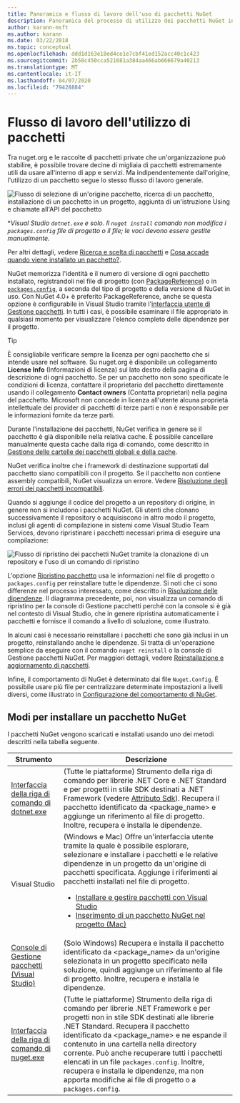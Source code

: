 ```yaml
---
title: Panoramica e flusso di lavoro dell'uso di pacchetti NuGet
description: Panoramica del processo di utilizzo dei pacchetti NuGet in un progetto, con collegamenti ad altre parti specifiche del processo.
author: karann-msft
ms.author: karann
ms.date: 03/22/2018
ms.topic: conceptual
ms.openlocfilehash: ddd1d163e18ed4ce1e7cbf41ed152acc40c1c423
ms.sourcegitcommit: 2b50c450cca521681a384aa466ab666679a40213
ms.translationtype: MT
ms.contentlocale: it-IT
ms.lasthandoff: 04/07/2020
ms.locfileid: "79428884"
---
```

# <a name="package-consumption-workflow"></a>Flusso di lavoro dell'utilizzo di pacchetti

Tra nuget.org e le raccolte di pacchetti private che un'organizzazione può stabilire, è possibile trovare decine di migliaia di pacchetti estremamente utili da usare all'interno di app e servizi. Ma indipendentemente dall'origine, l'utilizzo di un pacchetto segue lo stesso flusso di lavoro generale.

![Flusso di selezione di un'origine pacchetto, ricerca di un pacchetto, installazione di un pacchetto in un progetto, aggiunta di un'istruzione Using e chiamate all'API del pacchetto](media/Overview-01-GeneralFlow.png)

\*_Visual Studio `dotnet.exe` e solo. Il `nuget install` comando non modifica i `packages.config` file di progetto o il file; le voci devono essere gestite manualmente._

Per altri dettagli, vedere [Ricerca e scelta di pacchetti](../consume-packages/finding-and-choosing-packages.md) e [Cosa accade quando viene installato un pacchetto?](../concepts/package-installation-process.md).

NuGet memorizza l'identità e il numero di versione di ogni pacchetto installato, registrandoli nel file di progetto (con [PackageReference](../consume-packages/package-references-in-project-files.md)) o in [`packages.config`](../reference/packages-config.md), a seconda del tipo di progetto e della versione di NuGet in uso. Con NuGet 4.0+ è preferito PackageReference, anche se questa opzione è configurabile in Visual Studio tramite l'[interfaccia utente di Gestione pacchetti](install-use-packages-visual-studio.md). In tutti i casi, è possibile esaminare il file appropriato in qualsiasi momento per visualizzare l'elenco completo delle dipendenze per il progetto.

> [!Tip]
> È consigliabile verificare sempre la licenza per ogni pacchetto che si intende usare nel software. Su nuget.org è disponibile un collegamento **License Info** (Informazioni di licenza) sul lato destro della pagina di descrizione di ogni pacchetto. Se per un pacchetto non sono specificate le condizioni di licenza, contattare il proprietario del pacchetto direttamente usando il collegamento **Contact owners** (Contatta proprietari) nella pagina del pacchetto. Microsoft non concede in licenza all'utente alcuna proprietà intellettuale dei provider di pacchetti di terze parti e non è responsabile per le informazioni fornite da terze parti.

Durante l'installazione dei pacchetti, NuGet verifica in genere se il pacchetto è già disponibile nella relativa cache. È possibile cancellare manualmente questa cache dalla riga di comando, come descritto in [Gestione delle cartelle dei pacchetti globali e della cache](../consume-packages/managing-the-global-packages-and-cache-folders.md).

NuGet verifica inoltre che i framework di destinazione supportati dal pacchetto siano compatibili con il progetto. Se il pacchetto non contiene assembly compatibili, NuGet visualizza un errore. Vedere [Risoluzione degli errori dei pacchetti incompatibili](../concepts/dependency-resolution.md#resolving-incompatible-package-errors).

Quando si aggiunge il codice del progetto a un repository di origine, in genere non si includono i pacchetti NuGet. Gli utenti che clonano successivamente il repository o acquisiscono in altro modo il progetto, inclusi gli agenti di compilazione in sistemi come Visual Studio Team Services, devono ripristinare i pacchetti necessari prima di eseguire una compilazione:

![Flusso di ripristino dei pacchetti NuGet tramite la clonazione di un repository e l'uso di un comando di ripristino](media/Overview-02-RestoreFlow.png)

L'opzione [Ripristino pacchetto](../consume-packages/package-restore.md) usa le informazioni nel file di progetto o `packages.config` per reinstallare tutte le dipendenze. Si noti che ci sono differenze nel processo interessato, come descritto in [Risoluzione delle dipendenze](../concepts/dependency-resolution.md). Il diagramma precedente, poi, non visualizza un comando di ripristino per la console di Gestione pacchetti perché con la console si è già nel contesto di Visual Studio, che in genere ripristina automaticamente i pacchetti e fornisce il comando a livello di soluzione, come illustrato.

In alcuni casi è necessario reinstallare i pacchetti che sono già inclusi in un progetto, reinstallando anche le dipendenze. Si tratta di un'operazione semplice da eseguire con il comando `nuget reinstall` o la console di Gestione pacchetti NuGet. Per maggiori dettagli, vedere [Reinstallazione e aggiornamento di pacchetti](../consume-packages/reinstalling-and-updating-packages.md).

Infine, il comportamento di NuGet è determinato dai file `Nuget.Config`. È possibile usare più file per centralizzare determinate impostazioni a livelli diversi, come illustrato in [Configurazione del comportamento di NuGet](../consume-packages/configuring-nuget-behavior.md).

## <a name="ways-to-install-a-nuget-package"></a>Modi per installare un pacchetto NuGet

I pacchetti NuGet vengono scaricati e installati usando uno dei metodi descritti nella tabella seguente.

| Strumento | Descrizione |
| --- | --- |
| [Interfaccia della riga di comando di dotnet.exe](install-use-packages-dotnet-cli.md) | (Tutte le piattaforme) Strumento della riga di comando per librerie .NET Core e .NET Standard e per progetti in stile SDK destinati a .NET Framework (vedere [Attributo Sdk](/dotnet/core/tools/csproj#additions)). Recupera il pacchetto identificato da \<package_name\> e aggiunge un riferimento al file di progetto. Inoltre, recupera e installa le dipendenze. |
| Visual Studio | (Windows e Mac) Offre un'interfaccia utente tramite la quale è possibile esplorare, selezionare e installare i pacchetti e le relative dipendenze in un progetto da un'origine di pacchetti specificata. Aggiunge i riferimenti ai pacchetti installati nel file di progetto.<ul><li>[Installare e gestire pacchetti con Visual Studio](install-use-packages-visual-studio.md)</li><li>[Inserimento di un pacchetto NuGet nel progetto (Mac)](/visualstudio/mac/nuget-walkthrough)</li></ul> |
| [Console di Gestione pacchetti (Visual Studio)](install-use-packages-powershell.md) | (Solo Windows) Recupera e installa il pacchetto identificato da \<package_name\> da un'origine selezionata in un progetto specificato nella soluzione, quindi aggiunge un riferimento al file di progetto. Inoltre, recupera e installa le dipendenze. |
| [Interfaccia della riga di comando di nuget.exe](install-use-packages-nuget-cli.md) | (Tutte le piattaforme) Strumento della riga di comando per librerie .NET Framework e per progetti non in stile SDK destinati alle librerie .NET Standard. Recupera il pacchetto identificato da \<package_name\> e ne espande il contenuto in una cartella nella directory corrente. Può anche recuperare tutti i pacchetti elencati in un file `packages.config`. Inoltre, recupera e installa le dipendenze, ma non apporta modifiche ai file di progetto o a `packages.config`. |
